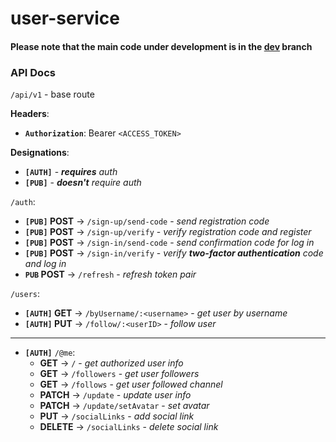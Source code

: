 # user-service

#### Please note that the main code under development is in the [dev](https://github.com/BloggingApp/user-service/tree/dev) branch

### API Docs

`/api/v1` - base route

**Headers**:
- **`Authorization`**: Bearer `<ACCESS_TOKEN>`

**Designations**:
- **`[AUTH]`** - ***requires** auth*
- **`[PUB]`** - ***doesn't** require auth*

`/auth`:
- **`[PUB]` POST** -> `/sign-up/send-code` - *send registration code*
- **`[PUB]` POST** -> `/sign-up/verify` - *verify registration code and register*
- **`[PUB]` POST** -> `/sign-in/send-code` - *send confirmation code for log in*
- **`[PUB]` POST** -> `/sign-in/verify` - *verify **two-factor authentication** code and log in*
- **`PUB` POST** -> `/refresh` - *refresh token pair*

`/users`:
- **`[AUTH]` GET** -> `/byUsername/:<username>` - *get user by username*
- **`[AUTH]` PUT** -> `/follow/:<userID>` - *follow user*
---
- **`[AUTH]`** `/@me`:
    - **GET** -> `/` - *get authorized user info*
    - **GET** -> `/followers` - *get user followers*
    - **GET** -> `/follows` - *get user followed channel*
    - **PATCH** -> `/update` - *update user info*
    - **PATCH** -> `/update/setAvatar` - *set avatar*
    - **PUT** -> `/socialLinks` - *add social link*
    - **DELETE** -> `/socialLinks` - *delete social link*
